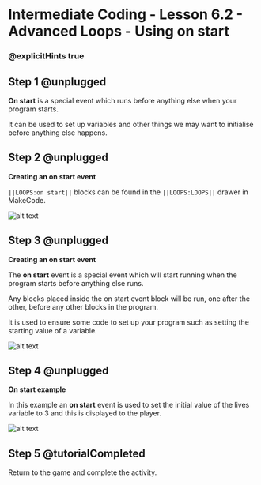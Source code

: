 # Intermediate Coding - Lesson 6.2 - Advanced Loops - Using on start

### @explicitHints true

## Step 1 @unplugged
**On start** is a special event which runs before anything else when your program starts.

It can be used to set up variables and other things we may want to initialise before anything else happens.

## Step 2 @unplugged
**Creating an on start event**

``||LOOPS:on start||`` blocks can be found in the ``||LOOPS:LOOPS||`` drawer in MakeCode.


![alt text](https://github.com/Prodigy-Learning/CodingInMinecraft-Intermediate/blob/master/Lesson6/6.2/images/1.jpg?raw=true "onstart")

## Step 3 @unplugged
**Creating an on start event**

The **on start** event is a special event which will start running when the program starts before anything else runs.

Any blocks placed inside the on start event block will be run, one after the other, before any other blocks in the program.

It is used to ensure some code to set up your program such as setting the starting value of a variable.

![alt text](https://github.com/Prodigy-Learning/CodingInMinecraft-Intermediate/blob/master/Lesson6/6.2/images/2.png?raw=true "onstart")

## Step 4 @unplugged
**On start example**

In this example an **on start** event is used to set the initial value of the lives variable to 3 and this is displayed to the player.

![alt text](https://github.com/Prodigy-Learning/CodingInMinecraft-Intermediate/blob/master/Lesson6/6.2/images/3.png?raw=true "Name Variables")

## Step 5 @tutorialCompleted
Return to the game and complete the activity.